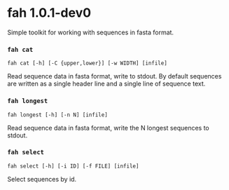 # fah 1.0.1-dev0

Simple toolkit for working with sequences in fasta format.

### `fah cat`

```
fah cat [-h] [-C {upper,lower}] [-w WIDTH] [infile]
```

Read sequence data in fasta format, write to stdout. By default sequences are written as a single
header line and a single line of sequence text.

### `fah longest`

```
fah longest [-h] [-n N] [infile]
```

Read sequence data in fasta format, write the N longest sequences to stdout.

### `fah select`

```
fah select [-h] [-i ID] [-f FILE] [infile]
```

Select sequences by id.


